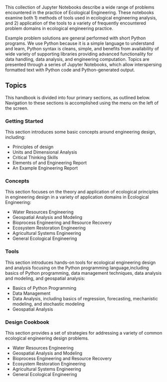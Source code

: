 This collection of Jupyter Notebooks describe a wide range of problems encountered in the practice of Ecological Engineering.  These notebooks examine both 1) methods of tools used in ecological engineering analysis, and 2) application of the tools to a variety of frequently encountered problem domains in ecological engineering practice.

Example problem solutions are general performed with short Python programs.  We use Python because it is a simple language to understand and learn, Python syntax is cleans, simple, and benefits from availability of wide variety of supporting libraries providing advanced functionality for data handling, data analysis, and engineering computation. Topics are presented through a series of Jupyter Notebooks, which allow interspersing formatted text with Python code and Python-generated output.

## Topics

This handbook is divided into four primary sections, as outlined below.  Navigation to these sections is accomplished using the menu on the left of the screen.

### Getting Started
This section introduces some basic concepts around engineering design, including:

- Principles of design
- Units and Dimensional Analysis
- Critical Thinking Skills
- Elements of and Engineering Report
- An Example Engineering Report

### Concepts
This section focuses on the theory and application of ecological principles in engineering design in a variety of application domains in Ecological Engineering:
- Water Resources Engineering
- Geospatial Analysis and Modeling
- Bioprocess Engineering and Resource Recovery
- Ecosystem Restoration Engineering
- Agricultural Systems Engineering
- General Ecological Engineering

### Tools
This section introduces hands-on tools for ecological engineering design and analysis focusing on the Python programming language,including basics of Python programming, data management techniques, data analysis and modeling, and geospatial analysis:
- Basics of Python Programming
- Data Management
- Data Analysis, including basics of regression, forecasting, mechanistic modeling, and stochastic modeling
- Geospatial Analysis

### Design Cookbook
This section provides a set of strategies for addressing a variety of common ecological engineering design problems.
- Water Resources Engineering
- Geospatial Analysis and Modeling
- Bioprocess Engineering and Resource Recovery
- Ecosystem Restoration Engineering
- Agricultural Systems Engineering
- General Ecological Engineering
